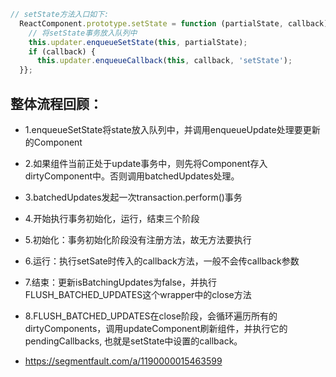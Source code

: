 

``` js
// setState方法入口如下:
  ReactComponent.prototype.setState = function (partialState, callback) {
    // 将setState事务放入队列中
    this.updater.enqueueSetState(this, partialState);
    if (callback) {
      this.updater.enqueueCallback(this, callback, 'setState');
  }};
```

## 整体流程回顾：
- 1.enqueueSetState将state放入队列中，并调用enqueueUpdate处理要更新的Component
- 2.如果组件当前正处于update事务中，则先将Component存入dirtyComponent中。否则调用batchedUpdates处理。
- 3.batchedUpdates发起一次transaction.perform()事务
- 4.开始执行事务初始化，运行，结束三个阶段
- 5.初始化：事务初始化阶段没有注册方法，故无方法要执行
- 6.运行：执行setSate时传入的callback方法，一般不会传callback参数
- 7.结束：更新isBatchingUpdates为false，并执行FLUSH_BATCHED_UPDATES这个wrapper中的close方法
- 8.FLUSH_BATCHED_UPDATES在close阶段，会循环遍历所有的dirtyComponents，调用updateComponent刷新组件，并执行它的pendingCallbacks, 也就是setState中设置的callback。

- https://segmentfault.com/a/1190000015463599